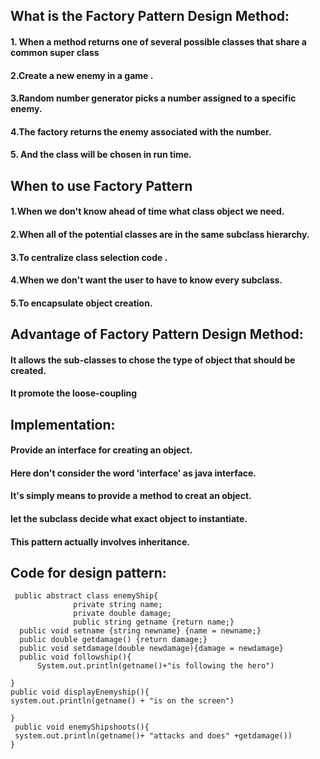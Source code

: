 ## What is the Factory Pattern Design Method:
#### 1. When a method returns one of several possible classes that share a common super class
#### 2.Create a new enemy in a game .
#### 3.Random number generator picks a number assigned to a specific enemy.
#### 4.The factory returns the enemy associated  with the number.
#### 5. And the class will be chosen in run time.

## When to use Factory Pattern
#### 1.When we don't know ahead of time what class object we need.
#### 2.When all of the potential classes are in the same subclass hierarchy.
#### 3.To centralize class selection code .
#### 4.When we don't want the user to have to know every subclass.
#### 5.To encapsulate object creation.

## Advantage of Factory Pattern Design Method:
#### It allows the sub-classes to chose the type of object that should be created.
#### It promote the loose-coupling

## Implementation:
#### Provide an interface for creating an object.
#### Here don't consider the word 'interface' as java interface.
#### It's simply means to provide a method to creat an object.
#### let the subclass decide what exact object to instantiate.
#### This pattern actually involves inheritance.

## Code for design pattern:
```
 public abstract class enemyShip{
              private string name;
              private double damage;
              public string getname {return name;}
  public void setname {string newname} {name = newname;}
  public double getdamage() {return damage;}
  public void setdamage(double newdamage){damage = newdamage}
  public void followship(){
      System.out.println(getname()+"is following the hero")

}
public void displayEnemyship(){                                                    system.out.println(getname() + "is on the screen")

}
 public void enemyShipshoots(){
 system.out.println(getname()+ "attacks and does" +getdamage())
}
```